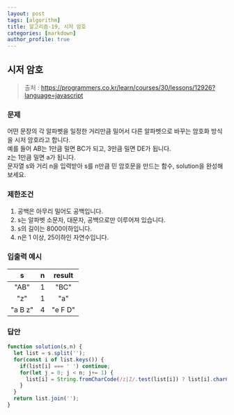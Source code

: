 ```yaml
---
layout: post
tags: [algorithm]
title: 알고리즘-19, 시저 암호
categories: [markdown]
author_profile: true
---
```


## 시저 암호
> 출처 : <https://programmers.co.kr/learn/courses/30/lessons/12926?language=javascript>

### 문제  
어떤 문장의 각 알파벳을 일정한 거리만큼 밀어서 다른 알파벳으로 바꾸는 암호화 방식을 시저 암호라고 합니다.  
예를 들어 AB는 1만큼 밀면 BC가 되고, 3만큼 밀면 DE가 됩니다.  
z는 1만큼 밀면 a가 됩니다.  
문자열 s와 거리 n을 입력받아 s를 n만큼 민 암호문을 만드는 함수, solution을 완성해 보세요.

### 제한조건  
1. 공백은 아무리 밀어도 공백입니다.  
2. s는 알파벳 소문자, 대문자, 공백으로만 이루어져 있습니다.  
3. s의 길이는 8000이하입니다.  
4. n은 1 이상, 25이하인 자연수입니다.

### 입출력 예시 
| s | n | result |
| :--: | :--: | :--: |
| "AB" | 1 | "BC" |
| "z" | 1 | "a" |
| "a B z" | 4 | "e F D" |

### 답안  
``` javascript
function solution(s,n) {
  let list = s.split('');
  for(const i of list.keys()) {
    if(list[i] === ' ') continue;
    for(let j = 0; j < n; j+= 1) {
      list[i] = String.fromCharCode(/z|Z/.test(list[i]) ? list[i].charCodeAt()-25 : list[i].charCodeAt()+1);
    }
  }
  return list.join('');
}
```
